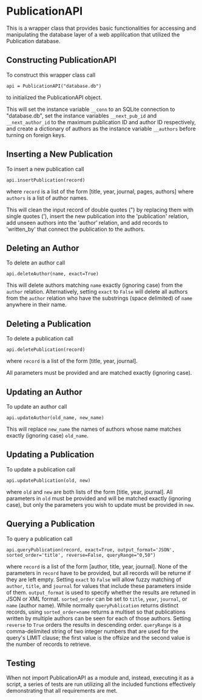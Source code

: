 PublicationAPI
========================

This is a wrapper class that provides basic functionalities for accessing and
manipulating the database layer of a web applilcation that utilized the
Publication database.

Constructing PublicationAPI
-----------------------------

To construct this wrapper class call

`api = PublicationAPI("database.db")`

to initialized the PublicationAPI object.

This will set the instance variable `__conn` to an SQLite connection to
"database.db", set the instance variables `__next_pub_id` and `__next_author_id` to the maximum publication ID and author ID respectively, and create a dictionary of authors as the instance variable `__authors` before turning on foreign keys.

Inserting a New Publication
----------------------------

To insert a new publication call

`api.insertPublication(record)`

where `record` is a list of the form [title, year, journal, pages, authors]
where `authors` is a list of author names.

This will clean the input record of double quotes (") by replacing them with
single quotes ('), insert the new publication into the 'publication' relation,
add unseen authors into the 'author' relation, and add records to 'written_by'
that connect the publication to the authors.

Deleting an Author
-----------------------

To delete an author call

`api.deleteAuthor(name, exact=True)`

This will delete authors matching `name` exactly (ignoring case) from the
`author` relation. Alternatively, setting `exact` to `False` will delete all
authors from the `author` relation who have the substrings (space delimited) of
`name` anywhere in their name.

Deleting a Publication
--------------------------

To delete a publication call

`api.deletePublication(record)`

where `record` is a list of the form [title, year, journal].

All parameters must be provided and are matched exactly (ignoring case).


Updating an Author
--------------------------

To update an author call

`api.updateAuthor(old_name, new_name)`

This will replace `new_name` the names of authors whose name matches exactly
(ignoring case) `old_name`.

Updating a Publication
--------------------------

To update a publication call

`api.updatePublication(old, new)`

where `old` and `new` are both lists of the form [title, year, journal]. All
parameters in `old` must be provided and will be matched exactly (ignoring
case), but only the parameters you wish to update must be provided in `new`.

Querying a Publication
-----------------------

To query a publication call

`api.queryPublication(record, exact=True, output_format='JSON', sorted_order='title', reverse=False, queryRange="0,50")`

where `record` is a list of the form [author, title, year, journal]. None of
the parameters in `record` have to be provided, but all records will be returne
if they are left empty. Setting `exact` to `False` will allow fuzzy matching of
`author`, `title`, and `journal` for values that include these parameters
inside of them. `output_format` is used to specify whether the results are
retuned in JSON or XML format. `sorted_order` can be set to `title`, `year`,
`journal`, or `name` (author name). While normally `queryPublication` returns distinct
records, using `sorted_order=name` returns a multiset so that publications
written by multiple authors can be seen for each of those authors. Setting
`reverse` to `True` orders the results in descending order. `queryRange` is a
comma-delimited string of two integer numbers that are used for the query's
LIMIT clause; the first value is the offsize and the second value is the number
of records to retrieve.

Testing
-------------------------

When not import PublicationAPI as a module and, instead, executing it as a
script, a series of tests are run utilizing all the included functions
effectively demonstrating that all requirements are met.

